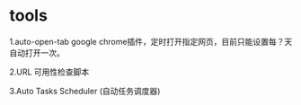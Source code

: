# tools

1.auto-open-tab  google chrome插件，定时打开指定网页，目前只能设置每？天自动打开一次。

2.URL 可用性检查脚本

3.Auto Tasks Scheduler (自动任务调度器)
